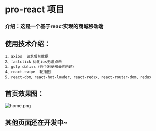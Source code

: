 # pro-react 项目
### 介绍：这是一个基于react实现的商城移动端

## 使用技术介绍：
    1、axios  请求后台数据
    2、fastclick 优化ios无法点击
    3、gulp 优化css（各个浏览器兼容问题）
    4、react-swipe  轮播图
    5、react-dom、react-hot-loader、react-redux、react-router-dom、redux

## 首页效果图：
![home.png](https://i.loli.net/2020/03/16/HvDFjhwqQEyPLlY.png)

## 其他页面还在开发中~